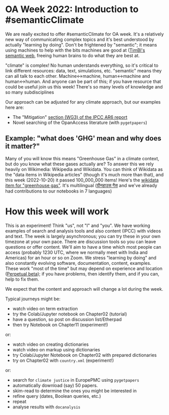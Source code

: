 # OA Week 2022: Introduction to #semanticClimate

We are really excited to offer #semanticClimate for OA week. It's a relatively new way of communicating complex topics and 
it's best understood by actually "learning by doing". Don't be frightened by "semantic"; it means using machines to help
with the bits machines are good at ([TimBl's semantic web](https://en.wikipedia.org/wiki/Semantic_Web), freeing human brains to do what they are best at. 

"climate" is complex! No human understands everything, so it's critical to link different resources: data, text, simulations, etc. "semantic" means they can all talk to each other. Machine<->machine, human<->machine and human<->human. And anyone can be part of this; if you have resource that could be useful  join us this week! There's so many levels of knowledge and so many subdisciplines

Our approach can be adjusted for any climate approach, but our examples here are:
* The "Mitigation" [section (WG3) of the IPCC AR6 report](https://www.ipcc.ch/report/ar6/wg3/)
* Novel searching of the OpanAccess literature (with `pygetpapers`)

## Example: "what does 'GHG' mean and why does it matter?"
 
Many of you will know this means "Greenhouse Gas" in a climate context, but do you know what these gases actually are? 
To answer this we rely heavily on Wikimedia: Wikipedia and Wikidata. You can think of Wikidata as the "data items in Wikipedia articles" (though it's much more than that), and this week (2022-10-20) it passed 100_000_000 items! Here's the [wikidata item for "greenhouse gas"](https://www.wikidata.org/wiki/Q167336). It's multilingual ([ग्रीनहाउस गैस](https://hi.wikipedia.org/wiki/%E0%A4%97%E0%A5%8D%E0%A4%B0%E0%A5%80%E0%A4%A8%E0%A4%B9%E0%A4%BE%E0%A4%89%E0%A4%B8_%E0%A4%97%E0%A5%88%E0%A4%B8) and we've already had contributions to our notebooks in 7 languages)

# How this week will work

This is an experiment! Think "us", not "I" and "you". We have working examples of search and analysis tools and also content (IPCC) with videos and text. The week is largely asynchronous; you can try these in your own timezone at your own pace. There are discussion tools so you can leave questions or offer content. We'll aim to have a time which most people can access (probably 1230 UTC, where we normally meet with India and Americas) for an hour or so on Zoom. We stress "learning by doing" and also constantly evolving software, documentation, content, examples. These work "most of the time" but may depend on experience and location ([Perpetual beta](https://en.wikipedia.org/wiki/Perpetual_beta)); if you have problems, then identify them, and if you can, help to fix them.

We expect that the content and approach will change a lot during the week. 

Typical journeys might be:
* watch video on term extraction
* try the Colab/Jupyter notebook on Chapter02 (tutorial)
* have a question, so post on discussion list/Etherpad
* then try Notebook on Chapter11 (experiment!)

or:
* watch video on creating dictionaries
* watch video on markup using dictionaries
* try Colab/Jupyter Notebook on Chapter02 with prepared dictionaries
* try on Chapter02 with `country.xml` (experiment!)

or:
* search for `climate justice` in EuropePMC using `pygetpapers`
* automatically download (say) 50 papers. 
* skim-read  to determine the ones you might be interested in
* refine query (dates, Boolean queries, etc.)
* repeat
* analyse results with `docanalysis`



